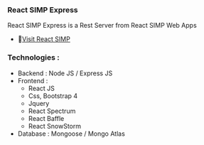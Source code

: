 ### React SIMP Express
React SIMP Express is a Rest Server from React SIMP Web Apps

- 📝[Visit React SIMP](https://yudas1337.github.io/React-SIMP)

### Technologies :
<ul>
<li>Backend  : Node JS / Express JS</li>
<li>Frontend : <ul>
<li>React JS</li>
<li>Css, Bootstrap 4</li>
<li>Jquery</li>
<li>React Spectrum</li>
<li>React Baffle</li>
<li>React SnowStorm</li>
</ul>
<li>Database : Mongoose / Mongo Atlas</li>
</ul>
